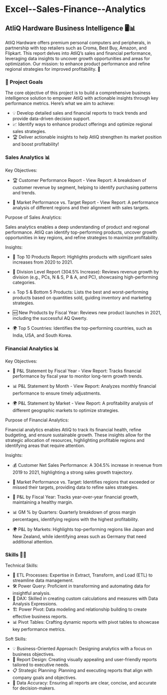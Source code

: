 
# Excel--Sales-Finance--Analytics

## AtliQ Hardware Business Intelligence 🖥️📊
AtliQ Hardware offers premium personal computers and peripherals, in partnership with top retailers such as Croma, Best Buy, Amazon, and Flipkart. This report delves into AtliQ’s sales and financial performance, leveraging data insights to uncover growth opportunities and areas for optimization. Our mission: to enhance product performance and refine regional strategies for improved profitability. 🚀

### 🎯 Project Goals
The core objective of this project is to build a comprehensive business intelligence solution to empower AtliQ with actionable insights through key performance metrics. Here’s what we aim to achieve:

  * 💡 Develop detailed sales and financial reports to track trends and provide data-driven decision support.
  * 📈 Identify ways to enhance product offerings and optimize regional sales strategies.
  * 🏆 Deliver actionable insights to help AtliQ strengthen its market position and boost profitability!

### Sales Analytics 📊

Key Objectives:

  * 🏆 Customer Performance Report - View Report: A breakdown of customer revenue by segment, helping to identify purchasing patterns and trends.

  * 🎯 Market Performance vs. Target Report - View Report: A performance analysis of different regions and their alignment with sales targets.  

Purpose of Sales Analytics:

Sales analytics enables a deep understanding of product and regional performance. AtliQ can identify top-performing products, uncover growth opportunities in key regions, and refine strategies to maximize profitability.

Insights:

  * 🥇 Top 10 Products Report: Highlights products with significant sales increases from 2020 to 2021.

  * 🚀 Division Level Report (304.5% Increase): Reviews revenue growth by division (e.g., PCs, N & S, P & A, and PC), showcasing high-performing categories.

  * 🔝 Top 5 & Bottom 5 Products: Lists the best and worst-performing products based on quantities sold, guiding inventory and marketing strategies.

  * 🆕 New Products by Fiscal Year: Reviews new product launches in 2021, including the successful AQ Qwerty.

  * 🌍 Top 5 Countries: Identifies the top-performing countries, such as India, USA, and South Korea.

### Financial Analytics 📊

Key Objectives:

  * 📅 P&L Statement by Fiscal Year - View Report: Tracks financial performance by fiscal year to monitor long-term growth trends.

  * 📊 P&L Statement by Month - View Report: Analyzes monthly financial performance to ensure timely adjustments.

  * 🌍 P&L Statement by Market - View Report: A profitability analysis of different geographic markets to optimize strategies.

Purpose of Financial Analytics:

Financial analytics enables AtliQ to track its financial health, refine budgeting, and ensure sustainable growth. These insights allow for the strategic allocation of resources, highlighting profitable regions and identifying areas that require attention.

Insights:

  * 💰 Customer Net Sales Performance: A 304.5% increase in revenue from 2019 to 2021, highlighting a strong sales growth trajectory.

  * 🎯 Market Performance vs. Target: Identifies regions that exceeded or missed their targets, providing data to refine sales strategies.

  * 📅 P&L by Fiscal Year: Tracks year-over-year financial growth, maintaining a healthy margin.

  * 📊 GM % by Quarters: Quarterly breakdown of gross margin percentages, identifying regions with the highest profitability.

  * 🌍 P&L by Markets: Highlights top-performing regions like Japan and New Zealand, while identifying areas such as Germany that need additional attention.

### Skills 🧑‍💻
Technical Skills:

  * 🔄 ETL Processes: Expertise in Extract, Transform, and Load (ETL) to streamline data management.
  * 🛠️ Power Query: Proficient in transforming and automating data for insightful analysis.
  * 🔢 DAX: Skilled in creating custom calculations and measures with Data Analysis Expressions.
  * 🏗️ Power Pivot: Data modeling and relationship building to create effective business reports.
  * 📊 Pivot Tables: Crafting dynamic reports with pivot tables to showcase key performance metrics.

Soft Skills:

  * 💡 Business-Oriented Approach: Designing analytics with a focus on business objectives.
  * 🎨 Report Design: Creating visually appealing and user-friendly reports tailored to executive needs.
  * 📋 Strategic Planning: Planning and executing reports that align with company goals and objectives.
  * 🔎 Data Accuracy: Ensuring all reports are clear, concise, and accurate for decision-makers.
